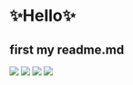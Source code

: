 # ✨Hello✨
## first my readme.md

<p>
  <img src="https://img.shields.io/badge/HTML-E34F26?style=flat-square&logo=HTML5&logoColor=white"/>
  <img src="https://img.shields.io/badge/CSS-1572B6?style=flat-square&logo=CSS3&logoColor=white"> 
  <img src="https://img.shields.io/badge/JavaScript-F7DF1E?style=flat-square&logo=JavaScript&logoColor=#000"> 
  <a href="https://grayreo.tistory.com/" target="_blank"><img src="https://img.shields.io/badge/Blog-654FF0?style=flat-square&logo=Tumblr&logoColor=#fff"/></a>
  
</p>
